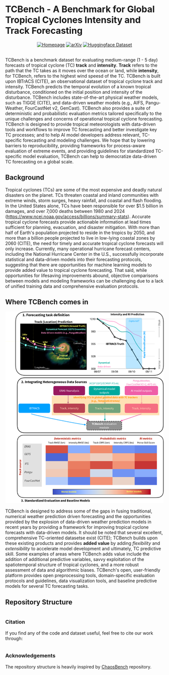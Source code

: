 # TCBench - A Benchmark for Global Tropical Cyclones Intensity and Track Forecasting

<div align="center">
<a href="https://tcbench.github.io"><img src="https://img.shields.io/badge/View-Documentation-blue?style=for-the-badge)" alt="Homepage"/></a>
  <a href=""><img src="https://img.shields.io/badge/ArXiV-XXXX.XXXX-XXXX.svg" alt="arXiv"/></a>
<a href=""><img src="https://img.shields.io/badge/Dataset-HuggingFace-ffd21e" alt="Huggingface Dataset"/></a>
<!-- <a href="https://github.com/leap-stc/ChaosBench/blob/main/LICENSE"><img src="https://img.shields.io/badge/License-GNU%20GPL-green" alt="License Badge"/></a> -->
</div>
</br>

TCBench is a benchmark dataset for evaluating medium-range (1 - 5 day) forecasts of tropical cyclone (TC) **track** and **intensity**. **Track** refers to the path that the TC takes as it moves over the ocean or land, while **intensity**, for TCBench, refers to the highest wind speesd of the TC. TCBench is built upon IBTrACS (CITE), an observational dataset of tropical cyclone track and intensity. TCBench predicts the temporal evolution of a known tropical disturbance, conditioned on the initial position and intensity of the disturbance. TCBench includes state-of-the-art physical weather models, such as TIGGE (CITE), and data-driven weather models (e.g., AIFS, Pangu-Weather, FourCastNet v2, GenCast). TCBench also provides a suite of deterministic and probabilistic evaluation metrics tailored specifically to the unique challenges and concerns of operational tropical cyclone forecasting. TCBench is designed to provide tropical meteorologists with data-driven tools and workflows to improve TC forecasting and better investigate key TC processes; and to help AI model developers address relevant, TC-specific forecasting and modeling challenges. We hope that by lowering barriers to reproducibility, providing frameworks for process-aware evaluation of extreme events, and providing guidelines for standardized TC-specific model evaluation, TCBench can help to democratize data-driven TC forecasting on a global scale. 

## Background

Tropical cyclones (TCs) are some of the most expensive and deadly natural disasters on the planet. TCs threaten coastal and inland communities with extreme winds, storm surges, heavy rainfall, and coastal and flash flooding. In the United States alone, TCs have been responsible for over \$1.5 billion in damages, and over 7,000 deaths between 1980 and 2024 (https://www.ncei.noaa.gov/access/billions/summary-stats). Accurate tropical cyclone forecasts provide actionable information at lead times sufficient for planning, evacuation, and disaster mitigation. With more than half of Earth's population projected to reside in the tropics by 2050, and more than a billion people projected to live in low-lying coastal zones by 2060 (CITE), the need for timely and accurate tropical cyclone forecasts will only increase. Currently, many operational hurricane forecast centers, including the National Hurricane Center in the U.S., successfully incorporate statistical and data-driven models into their forecasting protocols, suggesting that there are opportunities for machine learning models to provide added value to tropical cyclone forecasting. That said, while opportunities for lifesaving improvements abound, objective comparisons between models and modeling frameworks can be challenging due to a lack of unified training data and comprehensive evaluation protocols. 

## Where TCBench comes in
![schematic](website/TCBench_schematic_firstdraft_correct.png)

TCBench is designed to address some of the gaps in fusing traditional, numerical weather prediction driven forecasting and the opportunities provided by the explosion of data-driven weather prediction models in recent years by providing a framework for improving tropical cyclone forecasts with data-driven models. It should be noted that several excellent, comprehensive TC-oriented datasetse exist (CITE); TCBench builds upon these existing products and provides **added value** by adding *flexibility* and *extensibility* to accelerate model development and ultimately, TC predictive skill. Some examples of areas where TCBench adds value include the addition of additional predictive variables, savvy exploitation of the spatiotemporal structure of tropical cyclones, and a more robust assessment of data and algorithmic biases.  TCBench's open, user-friendly platform provides open preprocessing tools, domain-specific evaluation protocols and guidelines, data visualization tools, and baseline predictive models for several TC forecasting tasks. 


## Repository Structure

```bash

```

### Citation
If you find any of the code and dataset useful, feel free to cite our work through:

```bibtex

```

### Acknowledgements

The repository structure is heavily inspired by [ChaosBench](https://github.com/leap-stc/ChaosBench) repository.
